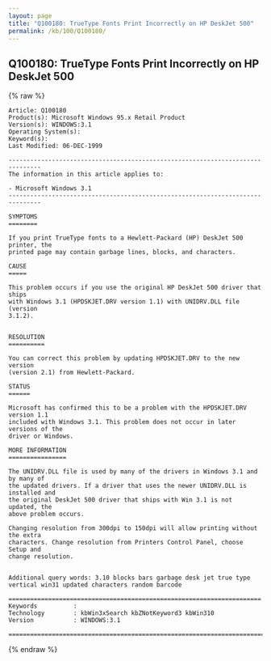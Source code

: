 ```yaml
---
layout: page
title: "Q100180: TrueType Fonts Print Incorrectly on HP DeskJet 500"
permalink: /kb/100/Q100180/
---
```


## Q100180: TrueType Fonts Print Incorrectly on HP DeskJet 500

{% raw %}

	Article: Q100180
	Product(s): Microsoft Windows 95.x Retail Product
	Version(s): WINDOWS:3.1
	Operating System(s): 
	Keyword(s): 
	Last Modified: 06-DEC-1999
	
	-------------------------------------------------------------------------------
	The information in this article applies to:
	
	- Microsoft Windows 3.1 
	-------------------------------------------------------------------------------
	
	SYMPTOMS
	========
	
	If you print TrueType fonts to a Hewlett-Packard (HP) DeskJet 500 printer, the
	printed page may contain garbage lines, blocks, and characters.
	
	CAUSE
	=====
	
	This problem occurs if you use the original HP DeskJet 500 driver that ships
	with Windows 3.1 (HPDSKJET.DRV version 1.1) with UNIDRV.DLL file (version
	3.1.2).
	
	
	RESOLUTION
	==========
	
	You can correct this problem by updating HPDSKJET.DRV to the new version
	(version 2.1) from Hewlett-Packard.
	
	STATUS
	======
	
	Microsoft has confirmed this to be a problem with the HPDSKJET.DRV version 1.1
	included with Windows 3.1. This problem does not occur in later versions of the
	driver or Windows.
	
	MORE INFORMATION
	================
	
	The UNIDRV.DLL file is used by many of the drivers in Windows 3.1 and by many of
	the updated drivers. If a driver that uses the newer UNIDRV.DLL is installed and
	the original DeskJet 500 driver that ships with Win 3.1 is not updated, the
	above problem occurs.
	
	Changing resolution from 300dpi to 150dpi will allow printing without the extra
	characters. Change resolution from Printers Control Panel, choose Setup and
	change resolution.
	
	
	Additional query words: 3.10 blocks bars garbage desk jet true type vertical win31 updated characters random barcode
	
	======================================================================
	Keywords          :  
	Technology        : kbWin3xSearch kbZNotKeyword3 kbWin310
	Version           : WINDOWS:3.1
	
	=============================================================================
	

{% endraw %}
